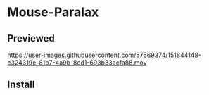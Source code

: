 # Mouse-Paralax

## Previewed

https://user-images.githubusercontent.com/57669374/151844148-c324319e-81b7-4a9b-8cd1-693b33acfa88.mov

## Install 

```

```
